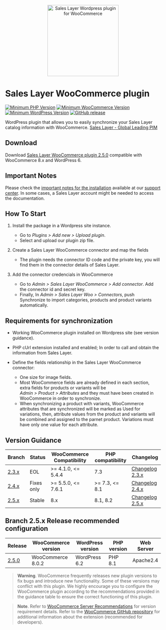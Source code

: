 

<a href="https://support.saleslayer.com"><p align="center"><img src="https://saleslayer.com/assets/images/logo.svg" alt="Sales Layer Wordpress plugin for WooCommerce" width="230"></p></a>

# Sales Layer WooCommerce plugin

[![Minimum PHP Version](https://img.shields.io/badge/php-%3E%3D%208.1-8892BF.svg?style=flat-square)](https://php.net/) [![Minimum WooCommerce Version](https://img.shields.io/badge/WooCommerce-%3E%3D%208.0-AA92BF.svg?style=flat-square)](https://wordpress.org/plugins/woocommerce/) [![Minimum WordPress Version](https://img.shields.io/badge/Wordpress-%3E%3D%206.0-4892BF.svg?style=flat-square)](https://wordpress.org/Download/) [![GitHub release](https://img.shields.io/badge/release-v2.5.0-blue)](https://github.com/saleslayer/Sales_Layer_WooCommerce)

WordPress plugin that allows you to easily synchronize your Sales Layer catalog information with WooCommerce.
[Sales Layer - Global Leading PIM][saleslayer-home]

## Download

Download [Sales Layer WooCommerce plugin 2.5.0](https://github.com/saleslayer/Sales_Layer_WooCommerce/releases/download/2.5.0/saleslayer_woocommerce.zip) compatible with WooCommerce 8.x and WordPress 6.

## Important Notes

Please check the [important notes for the installation][sc-important-notes] available at our [support center][sl-sc]. In some cases, a Sales Layer account might be needed to access the documentation.

## How To Start

1. Install the package in a Wordpress site instance.

	* Go to *Plugins > Add new > Upload plugin*.
	* Select and upload our plugin zip file.

2. Create a Sales Layer WooCommerce connector and map the fields

	* The plugin needs the connector ID code and the private key, you will find them in the connector details of Sales Layer.
    
3. Add the connector credencials in WooCommerce

	* Go to *Admin > Sales Layer WooCommerce > Add connector*. Add the connector id and secret key.
	* Finally, In *Admin > Sales Layer Woo > Connectors*, push Synchronize to import categories, products and product variants automatically.

## Requirements for synchronization

- Working WooCommerce plugin installed on Wordpress site (see version guidance).

- PHP cUrl extension installed and enabled; In order to call and obtain the information from Sales Layer.

- Define the fields relationship in the Sales Layer WooCommerce connector:
	- One size for image fields.
	- Most WooCommerce fields are already defined in each section, extra fields for products or variants will be<br/> *Admin > Product > Attributes* and they must have been created in WooCommerce in order to synchronize.
	- When synchronizing a product with variants, WooCommerce attributes that are synchronized will be marked as Used for variations, then, attribute values from the product and variants will be combined and assigned to the parnet product. Variations must have only one value for each attribute.
	
## Version Guidance

| Branch         | Status     | WooCommerce Compatibility     | PHP compatibility | Changelog                             |
|----------------|------------|-------------------------------|-------------------|---------------------------------------|
| [2.3.x]        | EOL        | >= 4.1.0, <= 5.4.4            | 7.3               | [Changelog 2.3.x][changelog-2.3.x]    |
| [2.4.x]        | Fixes only | >= 5.5.0, <= 7.6.1            | \>= 7.3, <= 8.1   | [Changelog 2.4.x][changelog-2.4.x]    |
| [2.5.x]        | Stable     | 8.x                           | 8.1, 8.2          | [Changelog 2.5.x][changelog-2.5.x]    |

## Branch 2.5.x Release recommended configuration

| Release        | WooCommerce version | WordPress version | PHP version    | Web Server | 
|----------------|---------------------|-------------------|----------------|------------|
| [2.5.0][2.5.0] | WooCommerce 8.0.2   | WordPress 6.2     | PHP 8.1        | Apache2.4  |


> **Warning**.
> WooCommerce frequently releases new plugin versions to fix bugs and introduce new functionality. Some of these versions may conflict with this plugin. We highly encourage you to configure the WooCommerce plugin according to the recommendations provided in the guidance table to ensure the correct functioning of this plugin. 

> **Note**. 
> Refer to [WooCommerce Server Recommendations][woo-server-recomm] for version requirement details. Refer to the [WooCommerce GitHub repository][woo-github] for additional information about the extension (recommended for developers).

[saleslayer-home]: https://www.saleslayer.com
[changelog-2.3.x]: https://github.com/saleslayer/Sales_Layer_WooCommerce/blob/2.3.x/CHANGELOG.md
[changelog-2.4.x]: https://github.com/saleslayer/Sales_Layer_WooCommerce/blob/2.4.x/CHANGELOG.md
[changelog-2.5.x]: https://github.com/saleslayer/Sales_Layer_WooCommerce/blob/2.5.x/CHANGELOG.md
[sc-important-notes]: https://support.saleslayer.com/woocommerce/important-notes-about-connector
[sl-sc]: https://support.saleslayer.com
[woo-server-recomm]: https://woocommerce.com/document/server-requirements/
[woo-github]: https://github.com/woocommerce/woocommerce
[2.3.x]:https://github.com/saleslayer/Sales_Layer_WooCommerce/tree/2.3.x
[2.4.x]:https://github.com/saleslayer/Sales_Layer_WooCommerce/tree/2.4.x
[2.5.x]:https://github.com/saleslayer/Sales_Layer_WooCommerce/tree/2.5.x
[2.5.0]:https://github.com/saleslayer/Sales_Layer_WooCommerce/releases/tag/2.5.0
